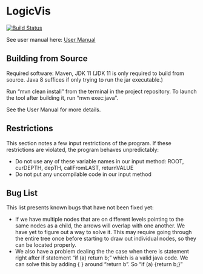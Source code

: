 # LogicVis

[![Build Status](https://travis-ci.org/orenjina/LogicVis.svg?branch=master)](https://travis-ci.org/orenjina/LogicVis)

See user manual here:
[User Manual](/User%20Manual.pdf)

<h2>Building from Source</h2>

Required software: Maven, JDK 11 (JDK 11 is only required to build from source. Java 8 suffices if only trying to run the jar executable.)

Run “mvn clean install” from the terminal in the project repository.
To launch the tool after building it, run “mvn exec:java”.

See the User Manual for more details.

<h2>Restrictions</h2>

This section notes a few input restrictions of the program. If these restrictions are violated, the program behaves unpredictably:
- Do not use any of these variable names in our input method:    ROOT, curDEPTH, depTH, callFromLAST, returnVALUE   
- Do not put any uncompilable code in our input method

<h2>Bug List</h2>

This list presents known bugs that have not been fixed yet:
- If we have multiple nodes that are on different levels pointing to the same nodes as a child, the arrows will overlap with one another. We have yet to figure out a way to solve it. This may require going through the entire tree once before starting to draw out individual nodes, so they can be located properly.
- We also have a problem dealing the the case when there is statement right after if statement “if (a) return b;” which is a valid java code. We can solve this by adding { } around “return b”. So “if (a) {return b;}”
